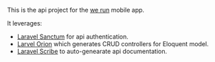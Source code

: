 
This is the api project for the [we run](https://github.com/DylanBaine/we-run) mobile app.

It leverages:
* [Laravel Sanctum](https://laravel.com/docs/8.x/sanctum) for api authentication.
* [Larvel Orion](https://tailflow.github.io/laravel-orion-docs/) which generates CRUD controllers for Eloquent model. 
* [Laravel Scribe](https://github.com/knuckleswtf/scribe) to auto-genearate api documentation.
